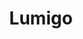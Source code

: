 ---
blog: https://lumigo.io/blog
codehost: https://github.com/lumigo-io
facebook: https://facebook.com/lumigo.io
linkedin: https://linkedin.com/company/lumigo
logohandle: lumigoio
sort: lumigo
title: Lumigo
twitter: https://x.com/lumigo
website: https://lumigo.io/
---